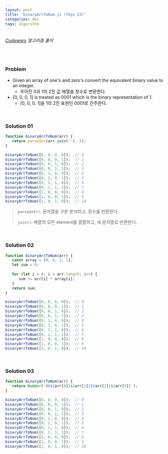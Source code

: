 ```yaml
---
layout: post
title: "binaryArrToNum.js (7kyu 23)"
categories: dev
tags: algorithm
---
```


###### [Codewars](https://www.codewars.com) 알고리즘 풀이

<br>

### Problem

- Given an array of one's and zero's convert the equivalent binary value to an integer.
  - 주어진 0과 1의 2진 값 배열을 정수로 변환한다.
- [0, 0, 0, 1] is treated as 0001 which is the binary representation of 1.
  - \[0, 0, 0, 1\]을 1의 2진 표현인 0001로 간주한다.

<br>

### Solution 01

```js
function binaryArrToNum(arr) {
   return parseInt(arr.join(''), 2);
}

binaryArrToNum([0, 0, 0, 0]);  // 0
binaryArrToNum([0, 0, 0, 1]);  // 1
binaryArrToNum([0, 0, 1, 0]);  // 2
binaryArrToNum([0, 0, 1, 1]);  // 3
binaryArrToNum([0, 1, 0, 0]);  // 4
binaryArrToNum([0, 1, 0, 1]);  // 5
binaryArrToNum([0, 1, 1, 0]);  // 6
binaryArrToNum([0, 1, 1, 1]);  // 7
binaryArrToNum([1, 0, 0, 0]);  // 8
binaryArrToNum([1, 0, 0, 1]);  // 9
binaryArrToNum([1, 0, 1, 0]);  // 10
```

> `parseInt()`: 문자열을 구문 분석하고, 정수를 반환한다.
>
> `join()`: 배열의 모든 element를 결합하고, 새 문자열로 반환한다.

<br>

### Solution 02

```js
function binaryArrToNum(arr) {
   const array = [8, 4, 2, 1];
   let sum = 0;
   
   for (let i = 0; i < arr.length; i++) {
      sum += arr[i] * array[i];
   }
   return sum;
}

binaryArrToNum([0, 0, 0, 0]);  // 0
binaryArrToNum([0, 0, 0, 1]);  // 1
binaryArrToNum([0, 0, 1, 0]);  // 2
binaryArrToNum([0, 0, 1, 1]);  // 3
binaryArrToNum([0, 1, 0, 0]);  // 4
binaryArrToNum([0, 1, 0, 1]);  // 5
binaryArrToNum([0, 1, 1, 0]);  // 6
binaryArrToNum([0, 1, 1, 1]);  // 7
binaryArrToNum([1, 0, 0, 0]);  // 8
binaryArrToNum([1, 0, 0, 1]);  // 9
binaryArrToNum([1, 0, 1, 0]);  // 10
```

<br>

### Solution 03

```js
function binaryArrToNum(arr) {
   return Number(`0b${arr[0]}${arr[1]}${arr[2]}${arr[3]}`);
}

binaryArrToNum([0, 0, 0, 0]);  // 0
binaryArrToNum([0, 0, 0, 1]);  // 1
binaryArrToNum([0, 0, 1, 0]);  // 2
binaryArrToNum([0, 0, 1, 1]);  // 3
binaryArrToNum([0, 1, 0, 0]);  // 4
binaryArrToNum([0, 1, 0, 1]);  // 5
binaryArrToNum([0, 1, 1, 0]);  // 6
binaryArrToNum([0, 1, 1, 1]);  // 7
binaryArrToNum([1, 0, 0, 0]);  // 8
binaryArrToNum([1, 0, 0, 1]);  // 9
binaryArrToNum([1, 0, 1, 0]);  // 10
```

<br>

<br>